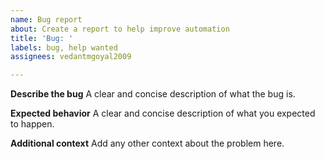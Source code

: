 ```yaml
---
name: Bug report
about: Create a report to help improve automation
title: 'Bug: '
labels: bug, help wanted
assignees: vedantmgoyal2009

---
```


**Describe the bug**
A clear and concise description of what the bug is.

**Expected behavior**
A clear and concise description of what you expected to happen.

**Additional context**
Add any other context about the problem here.
